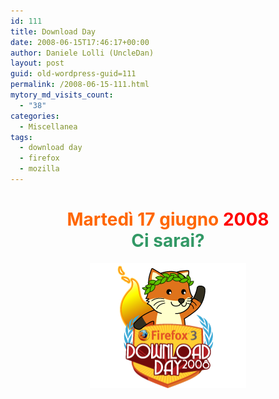 ```yaml
---
id: 111
title: Download Day
date: 2008-06-15T17:46:17+00:00
author: Daniele Lolli (UncleDan)
layout: post
guid: old-wordpress-guid=111
permalink: /2008-06-15-111.html
mytory_md_visits_count:
  - "38"
categories:
  - Miscellanea
tags:
  - download day
  - firefox
  - mozilla
---
```

<h1 style="text-align: center;">
  <span style="color: #ff6600;">Martedì 17 giugno <span style="color: #ff0000;">2008</span><br /> <span style="color: #339966;">Ci sarai?</span></span>
</h1>

<p style="text-align: center;">
  <img title="Download Day" src="/wp-content/uploads/2008/06/dday_badge_fox.png" alt="Download Day" border="0" />
</p>
